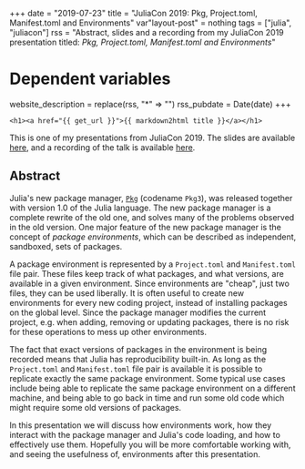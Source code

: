 +++
date = "2019-07-23"
title = "JuliaCon 2019: Pkg, Project.toml, Manifest.toml and Environments"
var"layout-post" = nothing
tags = ["julia", "juliacon"]
rss = "Abstract, slides and a recording from my JuliaCon 2019 presentation titled: *Pkg, Project.toml, Manifest.toml and Environments*"

# Dependent variables
website_description = replace(rss, "*" => "")
rss_pubdate = Date(date)
+++

~~~
<h1><a href="{{ get_url }}">{{ markdown2html title }}</a></h1>
~~~

This is one of my presentations from JuliaCon 2019. The slides are available [here](https://docs.google.com/presentation/d/e/2PACX-1vT6XYlWB0bxAoRIz4wRG9nRGktugbTBAglNXHvOIUPfZhSSYaT5iXqfIn0ISaUjtyrXDw3Jk03PxVK8/pub?start=false&loop=false&delayms=3000), and a recording of the talk is available [here](https://youtu.be/q-LV4zoxc-E).

## Abstract

Julia's new package manager, [`Pkg`](https://github.com/JuliaLang/Pkg.jl) (codename `Pkg3`), was released together with version 1.0 of the Julia language. The new package manager is a complete rewrite of the old one, and solves many of the problems observed in the old version. One major feature of the new package manager is the concept of _package environments_, which can be described as independent, sandboxed, sets of packages.

A package environment is represented by a `Project.toml` and `Manifest.toml` file pair. These files keep track of what packages, and what versions, are available in a given environment. Since environments are "cheap", just two files, they can be used liberally. It is often useful to create new environments for every new coding project, instead of installing packages on the global level. Since the package manager modifies the current project, e.g. when adding, removing or updating packages, there is no risk for these operations to mess up other environments.

The fact that exact versions of packages in the environment is being recorded means that Julia has reproducibility built-in. As long as the `Project.toml` and `Manifest.toml` file pair is available it is possible to replicate exactly the same package environment. Some typical use cases include being able to replicate the same package environment on a different machine, and being able to go back in time and run some old code which might require some old versions of packages.

In this presentation we will discuss how environments work, how they interact with the package manager and Julia's code loading, and how to effectively use them. Hopefully you will be more comfortable working with, and seeing the usefulness of, environments after this presentation.
